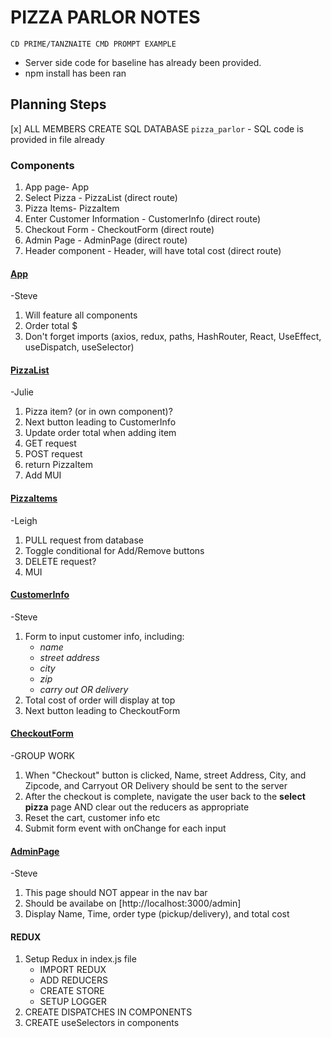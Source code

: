 <h1>PIZZA PARLOR NOTES</h1>

```
CD PRIME/TANZNAITE CMD PROMPT EXAMPLE
```
- Server side code for baseline has already been provided. 
- npm install has been ran 

<h2>Planning Steps</h2>

[x] ALL MEMBERS CREATE SQL DATABASE `pizza_parlor`
    - SQL code is provided in file already 

 


<h3> Components </h3>

1. App page- App
2. Select Pizza - PizzaList (direct route)
3. Pizza Items- PizzaItem
4. Enter Customer Information - CustomerInfo (direct route)
5. Checkout Form - CheckoutForm (direct route)
6. Admin Page - AdminPage (direct route)
7. Header component - Header, will have total cost  (direct route)




<h4><u> App </u></h4> -Steve

1. Will feature all components
2. Order total $
3. Don't forget imports (axios, redux, paths,
 HashRouter, React, UseEffect, useDispatch, useSelector)


<h4><u> PizzaList </u></h4> -Julie

1. Pizza item? (or in own component)?
2. Next button leading to CustomerInfo
3. Update order total when adding item
4. GET request
5. POST request
6. return PizzaItem
7. Add MUI

<h4><u> PizzaItems </u></h4> -Leigh

1. PULL request from database
2. Toggle conditional for Add/Remove buttons 
3. DELETE request?
4. MUI

<h4><u> CustomerInfo </u></h4> -Steve

1. Form to input customer info, including:
    - *name*
    - *street address*
    - *city*
    - *zip*
    - *carry out OR delivery*
2. Total cost of order will display at top
3. Next button leading to CheckoutForm



<h4><u> CheckoutForm </u></h4> -GROUP WORK

1. When "Checkout" button is clicked, Name, street Address, City, and Zipcode, and Carryout OR Delivery should be sent to the server
2. After the checkout is complete, navigate the user back to the **select pizza** page AND clear out the reducers as appropriate
3. Reset the cart, customer info etc
4. Submit form event with onChange for each input


<h4><u> AdminPage </u></h4> -Steve

1. This page should NOT appear in the nav bar
2. Should be availabe on [http://localhost:3000/admin]
3. Display Name, Time, order type (pickup/delivery), and total cost


<h4>REDUX</h4>

1. Setup Redux in index.js file
    - IMPORT REDUX
    - ADD REDUCERS
    - CREATE STORE
    - SETUP LOGGER
2. CREATE DISPATCHES IN COMPONENTS 
3. CREATE useSelectors in components 

